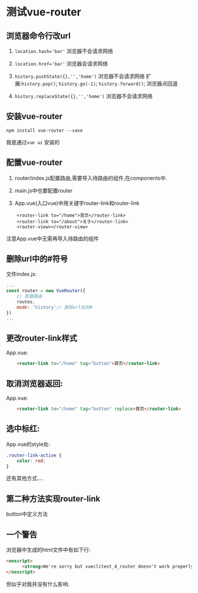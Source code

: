 # 测试vue-router

## 浏览器命令行改url

1. `location.hash='bar'`
浏览器不会请求网络

2. `location.href='bar'`
浏览器会请求网络

3. `history.pushState({},'','home')`
浏览器不会请求网络
扩展:`history.pop()`; `history.go(-1)`; `history.forward()`; 浏览器点回退

4. `history.replaceState({},'','home')`
浏览器不会请求网络

## 安装vue-router
```
npm install vue-router --save
```
我是通过`vue ui` 安装的

## 配置vue-router

<!-- 关注src/router文件夹 -->

1. router/index.js配置路由,需要导入待路由的组件,在components中.

2. main.js中也要配置router

3. App.vue(入口vue)中用关键字router-link和router-link
```
    <router-link to="/home">首页</router-link>
    <router-link to="/about">关于</router-link>
    <router-view></router-view>
```
注意App.vue中无需再导入待路由的组件

## 删除url中的#符号

文件index.js:
```js
...
const router = new VueRouter({
    // 配置路由
    routes,
    mode: 'history'// 删除url处的#
})
...
```

## 更改router-link样式
App.vue: 
```html
    <router-link to="/home" tag="button">首页</router-link>
```
## 取消浏览器返回:
App.vue: 
```html
    <router-link to="/home" tag="button" replace>首页</router-link>
```

## 选中标红:

App.vue的style处:

```css
.router-link-active {
    color: red;
}
```

还有其他方式....


## 第二种方法实现router-link

button中定义方法

## 一个警告
浏览器中生成的html文件中有如下行:
```html
<noscript>
      <strong>We're sorry but vueclitest_4_router doesn't work properly without JavaScript enabled. Please enable it to continue.</strong>
</noscript>
```
但似乎对我并没有什么影响.


